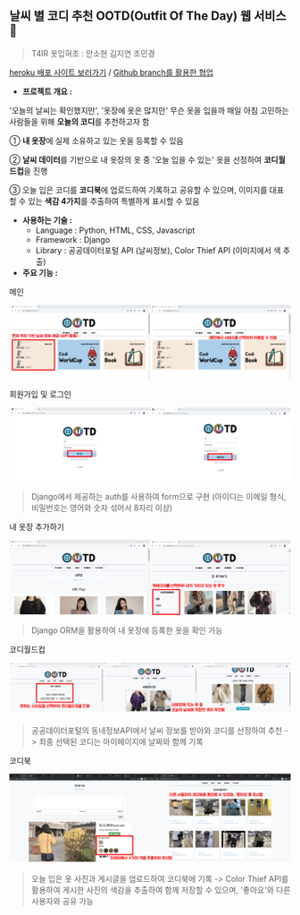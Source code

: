 ## 날씨 별 코디 추천 OOTD(Outfit Of The Day) 웹 서비스 :dress:

> T4IR 옷입혀조 : 안소현 김지연 조민경

[heroku 배포 사이트 보러가기](https://ootd-365.herokuapp.com/codi/) / [Github branch를 활용한 협업](https://github.com/minkyungcho/OOTD)

- **프로젝트 개요 :**

'오늘의 날씨는 확인했지만', '옷장에 옷은 많지만' 무슨 옷을 입을까 매일 아침 고민하는 사람들을 위해 **오늘의 코디**를 추천하고자 함

① **내 옷장**에 실제 소유하고 있는 옷을 등록할 수 있음

② **날씨 데이터**를 기반으로 내 옷장의 옷 중 '오늘 입을 수 있는' 옷을 선정하여 **코디월드컵**을 진행

③ 오늘 입은 코디를 **코디북**에 업로드하여 기록하고 공유할 수 있으며, 이미지를 대표할 수 있는 **색감 4가지**를 추출하여 특별하게 표시할 수 있음

- **사용하는 기술 :**
  - Language : Python, HTML, CSS, Javascript
  - Framework : Django
  - Library : 공공데이터포털 API (날씨정보), Color Thief API (이미지에서 색 추출)
- **주요 기능 :**

메인

![main](image/main.png)

회원가입 및 로그인

![User](image/User.png)

> Django에서 제공하는 auth를 사용하여 form으로 구현 (아이디는 이메일 형식, 비밀번호는 영어와 숫자 섞어서 8자리 이상)

내 옷장 추가하기

![MyCloset](image/MyCloset.png)

> Django ORM을 활용하여 내 옷장에 등록한 옷을 확인 가능

코디월드컵

![CodiCup](image/CodiCup.png)

> 공공데이터포털의 동네정보API에서 날씨 정보를 받아와 코디를 선정하여 추천 -> 최종 선택된 코디는 마이페이지에 날짜와 함께 기록

코디북

![CodiBook](image/CodiBook.png)

> 오늘 입은 옷 사진과 게시글을 업로드하여 코디북에 기록 -> Color Thief API를 활용하여 게시한 사진의 색감을 추출하여 함께 저장할 수 있으며, '좋아요'와 다른 사용자와 공유 가능